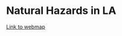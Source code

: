 # Natural Hazards in LA

[Link to webmap](https://sarahg9.github.io/earthquakehazardsLA/index.html)

